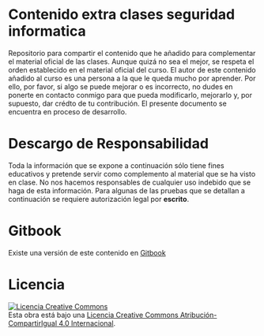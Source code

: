 # Contenido extra clases seguridad informatica
Repositorio para compartir el contenido que he añadido para complementar el material oficial de las clases. Aunque quizá no sea el mejor, se respeta el orden establecido en el material oficial del curso. El autor de este contenido añadido al curso es una persona a la que le queda mucho por aprender. Por ello, por favor, si algo se puede mejorar o es incorrecto, no dudes en ponerte en contacto conmigo para que pueda modificarlo, mejorarlo y, por supuesto, dar crédto de tu contribución. El presente documento se encuentra en proceso de desarrollo.

# Descargo de Responsabilidad
Toda la información que se expone a continuación sólo tiene fines educativos y pretende servir como complemento al material que se ha visto en clase. No nos hacemos responsables de cualquier uso indebido que se haga de esta información. Para algunas de las pruebas que se detallan a continuación se requiere autorización legal por **escrito**.

# Gitbook
Existe una versión de este contenido en [Gitbook](https://www.gitbook.com/book/epasan/contenido-extra-clases-seguridad-informatica/details)

# Licencia
<a rel="license" href="http://creativecommons.org/licenses/by-sa/4.0/"><img alt="Licencia Creative Commons" style="border-width:0" src="https://i.creativecommons.org/l/by-sa/4.0/88x31.png" /></a><br />Esta obra está bajo una <a rel="license" href="http://creativecommons.org/licenses/by-sa/4.0/">Licencia Creative Commons Atribución-CompartirIgual 4.0 Internacional</a>.